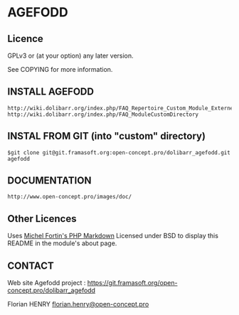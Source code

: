 AGEFODD
=========


Licence
-------

GPLv3 or (at your option) any later version.

See COPYING for more information.


INSTALL AGEFODD
----------------------

	http://wiki.dolibarr.org/index.php/FAQ_Repertoire_Custom_Module_Externe
	http://wiki.dolibarr.org/index.php/FAQ_ModuleCustomDirectory


INSTAL FROM GIT (into "custom" directory)
---------------

	$git clone git@git.framasoft.org:open-concept.pro/dolibarr_agefodd.git agefodd

DOCUMENTATION
---------------

	http://www.open-concept.pro/images/doc/


Other Licences
--------------

Uses [Michel Fortin's PHP Markdown](http://michelf.ca/projets/php-markdown/) Licensed under BSD to display this README in the module's about page.


CONTACT
-----------------------
Web site Agefodd project : 
	https://git.framasoft.org/open-concept.pro/dolibarr_agefodd
	
Florian HENRY <florian.henry@open-concept.pro>
